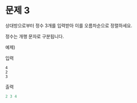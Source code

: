 # 문제 3

상대방으로부터 정수 3개를 입력받아 이를 오름차순으로 정렬하세요.

정수는 개행 문자로 구분됩니다.

예제)

입력

```
4
2
3
```

출력

``` python
2 3 4
```

